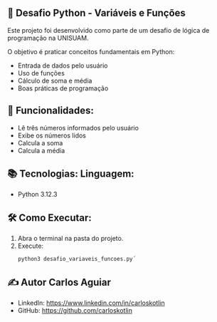 ## 🐍 Desafio Python - Variáveis e Funções 

Este projeto foi desenvolvido como parte de um desafio de lógica de programação na UNISUAM. 

O objetivo é praticar conceitos fundamentais em Python: 
- Entrada de dados pelo usuário
- Uso de funções
- Cálculo de soma e média
- Boas práticas de programação

## 🚀 Funcionalidades:
- Lê três números informados pelo usuário
- Exibe os números lidos
- Calcula a soma
- Calcula a média

## 📚 Tecnologias: Linguagem: 
- Python 3.12.3

## 🛠️ Como Executar:
1. Abra o terminal na pasta do projeto.
2. Execute:
   ```bash
   python3 desafio_variaveis_funcoes.py´

## ✍️ Autor Carlos Aguiar 
- LinkedIn: https://www.linkedin.com/in/carloskotlin 
- GitHub: https://github.com/carloskotlin
